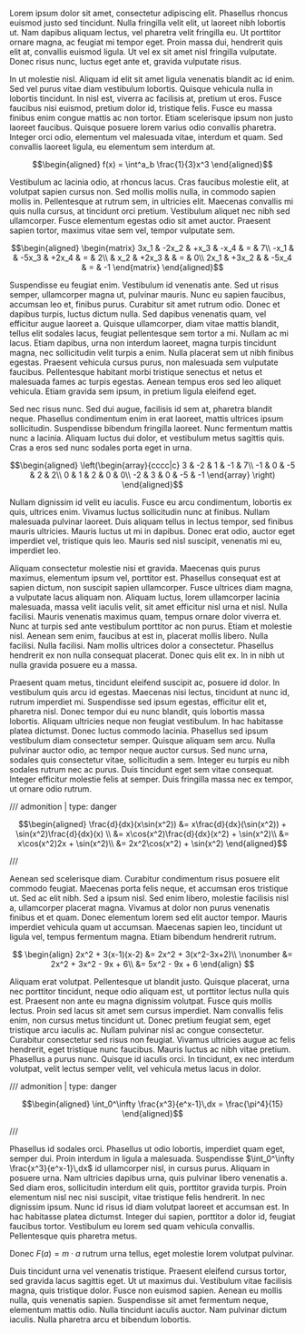 Lorem ipsum dolor sit amet, consectetur adipiscing elit. Phasellus rhoncus euismod justo sed tincidunt. Nulla fringilla velit elit, ut laoreet nibh lobortis ut. Nam dapibus aliquam lectus, vel pharetra velit fringilla eu. Ut porttitor ornare magna, ac feugiat mi tempor eget. Proin massa dui, hendrerit quis elit at, convallis euismod ligula. Ut vel ex sit amet nisl fringilla vulputate. Donec risus nunc, luctus eget ante et, gravida vulputate risus.

In ut molestie nisl. Aliquam id elit sit amet ligula venenatis blandit ac id enim. Sed vel purus vitae diam vestibulum lobortis. Quisque vehicula nulla in lobortis tincidunt. In nisl est, viverra ac facilisis at, pretium ut eros. Fusce faucibus nisi euismod, pretium dolor id, tristique felis. Fusce eu massa finibus enim congue mattis ac non tortor. Etiam scelerisque ipsum non justo laoreet faucibus. Quisque posuere lorem varius odio convallis pharetra. Integer orci odio, elementum vel malesuada vitae, interdum et quam. Sed convallis laoreet ligula, eu elementum sem interdum at.

```math
\begin{aligned}
f(x) = \int^a_b \frac{1}{3}x^3
\end{aligned}
```

Vestibulum ac lacinia odio, at rhoncus lacus. Cras faucibus molestie elit, at volutpat sapien cursus non. Sed mollis mollis nulla, in commodo sapien mollis in. Pellentesque at rutrum sem, in ultricies elit. Maecenas convallis mi quis nulla cursus, at tincidunt orci pretium. Vestibulum aliquet nec nibh sed ullamcorper. Fusce elementum egestas odio sit amet auctor. Praesent sapien tortor, maximus vitae sem vel, tempor vulputate sem.

```math
\begin{aligned}
\begin{matrix}
3x_1    & -2x_2     & +x_3  & -x_4      & = &   7\\
-x_1    &           & -5x_3 & +2x_4     & = &   2\\
        & x_2       & +2x_3 &           & = &   0\\
2x_1    & +3x_2     &       & -5x_4     & = &   -1
\end{matrix}
\end{aligned}
```

Suspendisse eu feugiat enim. Vestibulum id venenatis ante. Sed ut risus semper, ullamcorper magna ut, pulvinar mauris. Nunc eu sapien faucibus, accumsan leo et, finibus purus. Curabitur sit amet rutrum odio. Donec et dapibus turpis, luctus dictum nulla. Sed dapibus venenatis quam, vel efficitur augue laoreet a. Quisque ullamcorper, diam vitae mattis blandit, tellus elit sodales lacus, feugiat pellentesque sem tortor a mi. Nullam ac mi lacus. Etiam dapibus, urna non interdum laoreet, magna turpis tincidunt magna, nec sollicitudin velit turpis a enim. Nulla placerat sem ut nibh finibus egestas. Praesent vehicula cursus purus, non malesuada sem vulputate faucibus. Pellentesque habitant morbi tristique senectus et netus et malesuada fames ac turpis egestas. Aenean tempus eros sed leo aliquet vehicula. Etiam gravida sem ipsum, in pretium ligula eleifend eget.

Sed nec risus nunc. Sed dui augue, facilisis id sem at, pharetra blandit neque. Phasellus condimentum enim in erat laoreet, mattis ultrices ipsum sollicitudin. Suspendisse bibendum fringilla laoreet. Nunc fermentum mattis nunc a lacinia. Aliquam luctus dui dolor, et vestibulum metus sagittis quis. Cras a eros sed nunc sodales porta eget in urna.

```math
\begin{aligned}
\left(\begin{array}{cccc|c}
3   & -2    & 1     & -1    & 7\\
-1  & 0     & -5    & 2     & 2\\
0   & 1     & 2     & 0     & 0\\ 
-2  & 3     & 0     & -5    & -1
\end{array} \right)
\end{aligned}
```

Nullam dignissim id velit eu iaculis. Fusce eu arcu condimentum, lobortis ex quis, ultrices enim. Vivamus luctus sollicitudin nunc at finibus. Nullam malesuada pulvinar laoreet. Duis aliquam tellus in lectus tempor, sed finibus mauris ultricies. Mauris luctus ut mi in dapibus. Donec erat odio, auctor eget imperdiet vel, tristique quis leo. Mauris sed nisl suscipit, venenatis mi eu, imperdiet leo.

Aliquam consectetur molestie nisi et gravida. Maecenas quis purus maximus, elementum ipsum vel, porttitor est. Phasellus consequat est at sapien dictum, non suscipit sapien ullamcorper. Fusce ultrices diam magna, a vulputate lacus aliquam non. Aliquam luctus, lorem ullamcorper lacinia malesuada, massa velit iaculis velit, sit amet efficitur nisl urna et nisl. Nulla facilisi. Mauris venenatis maximus quam, tempus ornare dolor viverra et. Nunc at turpis sed ante vestibulum porttitor ac non purus. Etiam et molestie nisl. Aenean sem enim, faucibus at est in, placerat mollis libero. Nulla facilisi. Nulla facilisi. Nam mollis ultrices dolor a consectetur. Phasellus hendrerit ex non nulla consequat placerat. Donec quis elit ex. In in nibh ut nulla gravida posuere eu a massa.

Praesent quam metus, tincidunt eleifend suscipit ac, posuere id dolor. In vestibulum quis arcu id egestas. Maecenas nisi lectus, tincidunt at nunc id, rutrum imperdiet mi. Suspendisse sed ipsum egestas, efficitur elit et, pharetra nisl. Donec tempor dui eu nunc blandit, quis lobortis massa lobortis. Aliquam ultricies neque non feugiat vestibulum. In hac habitasse platea dictumst. Donec luctus commodo lacinia. Phasellus sed ipsum vestibulum diam consectetur semper. Quisque aliquam sem arcu. Nulla pulvinar auctor odio, ac tempor neque auctor cursus. Sed nunc urna, sodales quis consectetur vitae, sollicitudin a sem. Integer eu turpis eu nibh sodales rutrum nec ac purus. Duis tincidunt eget sem vitae consequat. Integer efficitur molestie felis at semper. Duis fringilla massa nec ex tempor, ut ornare odio rutrum.

/// admonition |
    type: danger

```math
\begin{aligned}
\frac{d}{dx}(x\sin(x^2))  &= x\frac{d}{dx}(\sin(x^2)) + \sin(x^2)\frac{d}{dx}(x) \\
                          &= x\cos(x^2)\frac{d}{dx}(x^2) + \sin(x^2)\\
                          &= x\cos(x^2)2x + \sin(x^2)\\
                          &= 2x^2\cos(x^2) + \sin(x^2)
\end{aligned}
```

///

Aenean sed scelerisque diam. Curabitur condimentum risus posuere elit commodo feugiat. Maecenas porta felis neque, et accumsan eros tristique ut. Sed ac elit nibh. Sed a ipsum nisl. Sed enim libero, molestie facilisis nisl a, ullamcorper placerat magna. Vivamus at dolor non purus venenatis finibus et et quam. Donec elementum lorem sed elit auctor tempor. Mauris imperdiet vehicula quam ut accumsan. Maecenas sapien leo, tincidunt ut ligula vel, tempus fermentum magna. Etiam bibendum hendrerit rutrum.

$$
\begin{align}
2x^2 + 3(x-1)(x-2)  &= 2x^2 + 3(x^2-3x+2)\\ 
\nonumber           &= 2x^2 + 3x^2 - 9x + 6\\ 
                    &= 5x^2 - 9x + 6
\end{align}
$$

Aliquam erat volutpat. Pellentesque ut blandit justo. Quisque placerat, urna nec porttitor tincidunt, neque odio aliquam est, ut porttitor lectus nulla quis est. Praesent non ante eu magna dignissim volutpat. Fusce quis mollis lectus. Proin sed lacus sit amet sem cursus imperdiet. Nam convallis felis enim, non cursus metus tincidunt ut. Donec pretium feugiat sem, eget tristique arcu iaculis ac. Nullam pulvinar nisl ac congue consectetur. Curabitur consectetur sed risus non feugiat. Vivamus ultricies augue ac felis hendrerit, eget tristique nunc faucibus. Mauris luctus ac nibh vitae pretium. Phasellus a purus nunc. Quisque id iaculis orci. In tincidunt, ex nec interdum volutpat, velit lectus semper velit, vel vehicula metus lacus in dolor.

/// admonition |
    type: danger

```math
\begin{aligned}
    \int_0^\infty \frac{x^3}{e^x-1}\,dx = \frac{\pi^4}{15}
\end{aligned}
```

///

Phasellus id sodales orci. Phasellus ut odio lobortis, imperdiet quam eget, semper dui. Proin interdum in ligula a malesuada. Suspendisse $\int_0^\infty \frac{x^3}{e^x-1}\,dx$ id ullamcorper nisl, in cursus purus. Aliquam in posuere urna. Nam ultricies dapibus urna, quis pulvinar libero venenatis a. Sed diam eros, sollicitudin interdum elit quis, porttitor gravida turpis. Proin elementum nisl nec nisi suscipit, vitae tristique felis hendrerit. In nec dignissim ipsum. Nunc id risus id diam volutpat laoreet et accumsan est. In hac habitasse platea dictumst. Integer dui sapien, porttitor a dolor id, feugiat faucibus tortor. Vestibulum eu lorem sed quam vehicula convallis. Pellentesque quis pharetra metus.

Donec $F(a) = m \cdot a$ rutrum urna tellus, eget molestie lorem volutpat pulvinar.

Duis tincidunt urna vel venenatis tristique. Praesent eleifend cursus tortor, sed gravida lacus sagittis eget. Ut ut maximus dui. Vestibulum vitae facilisis magna, quis tristique dolor. Fusce non euismod sapien. Aenean eu mollis nulla, quis venenatis sapien. Suspendisse sit amet fermentum neque, elementum mattis odio. Nulla tincidunt iaculis auctor. Nam pulvinar dictum iaculis. Nulla pharetra arcu et bibendum lobortis.